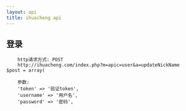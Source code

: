 ```yaml
---
layout: api
title: ihuacheng api
---
```



<a name="login"></a>
## 登录

```
	http请求方式: POST
	http://ihuacheng.com/index.php?m=apic=user&a=updateNickName
$post = array(

	参数:
    'token' => '验证token',
    'username' => '用户名',
    'password' => '密码',


```

